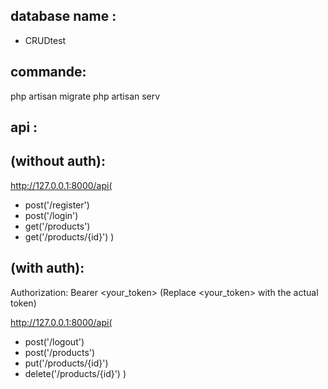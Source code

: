 ## database name :

-   CRUDtest

## commande:

php artisan migrate
php artisan serv

## api :

## (without auth):

http://127.0.0.1:8000/api(

-   post('/register')
-   post('/login')
-   get('/products')
-   get('/products/{id}')
    )

## (with auth):

Authorization: Bearer <your_token> (Replace <your_token> with the actual token)

http://127.0.0.1:8000/api(

-   post('/logout')
-   post('/products')
-   put('/products/{id}')
-   delete('/products/{id}')
    )
